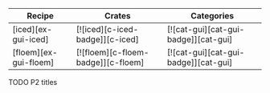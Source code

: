 | Recipe | Crates | Categories |
|--------|--------|------------|
| [iced][ex-gui-iced] | [![iced][c-iced-badge]][c-iced] | [![cat-gui][cat-gui-badge]][cat-gui] |
| [floem][ex-gui-floem] | [![floem][c-floem-badge]][c-floem] | [![cat-gui][cat-gui-badge]][cat-gui] |

<div class="hidden">
TODO P2 titles
</div>
